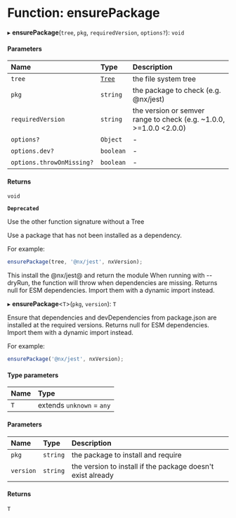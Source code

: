 # Function: ensurePackage

▸ **ensurePackage**(`tree`, `pkg`, `requiredVersion`, `options?`): `void`

#### Parameters

| Name                      | Type                                                | Description                                                        |
| :------------------------ | :-------------------------------------------------- | :----------------------------------------------------------------- |
| `tree`                    | [`Tree`](/reference/core-api/devkit/documents/Tree) | the file system tree                                               |
| `pkg`                     | `string`                                            | the package to check (e.g. @nx/jest)                               |
| `requiredVersion`         | `string`                                            | the version or semver range to check (e.g. ~1.0.0, >=1.0.0 <2.0.0) |
| `options?`                | `Object`                                            | -                                                                  |
| `options.dev?`            | `boolean`                                           | -                                                                  |
| `options.throwOnMissing?` | `boolean`                                           | -                                                                  |

#### Returns

`void`

**`Deprecated`**

Use the other function signature without a Tree

Use a package that has not been installed as a dependency.

For example:

```typescript
ensurePackage(tree, '@nx/jest', nxVersion);
```

This install the @nx/jest@<nxVersion> and return the module
When running with --dryRun, the function will throw when dependencies are missing.
Returns null for ESM dependencies. Import them with a dynamic import instead.

▸ **ensurePackage**\<`T`\>(`pkg`, `version`): `T`

Ensure that dependencies and devDependencies from package.json are installed at the required versions.
Returns null for ESM dependencies. Import them with a dynamic import instead.

For example:

```typescript
ensurePackage('@nx/jest', nxVersion);
```

#### Type parameters

| Name | Type                      |
| :--- | :------------------------ |
| `T`  | extends `unknown` = `any` |

#### Parameters

| Name      | Type     | Description                                                 |
| :-------- | :------- | :---------------------------------------------------------- |
| `pkg`     | `string` | the package to install and require                          |
| `version` | `string` | the version to install if the package doesn't exist already |

#### Returns

`T`

